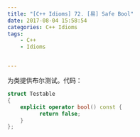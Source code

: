 ```yaml
---
title: "[C++ Idioms] 72. [易] Safe Bool"
date: 2017-08-04 15:58:54
categories: C++ Idioms
tags:
    - C++
    - Idioms


---
```

为类提供布尔测试。<!--more-->代码：
```cpp
struct Testable
{
    explicit operator bool() const {
          return false;
    }
};
```